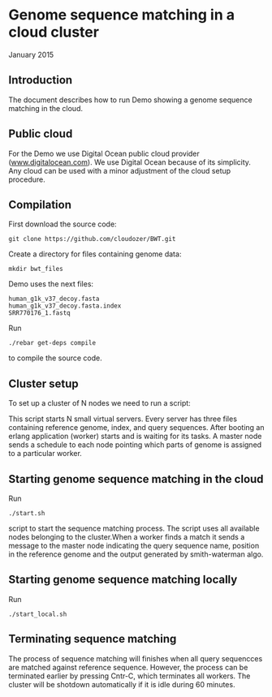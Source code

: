 # Genome sequence matching in a cloud cluster

January 2015

## Introduction

The document describes how to run Demo showing a genome sequence matching in the cloud. 


## Public cloud

For the Demo we use Digital Ocean public cloud provider (www.digitalocean.com). We use Digital Ocean because of its simplicity. Any cloud can be used with a minor adjustment of the cloud setup procedure. 

## Compilation

First download the source code:

	git clone https://github.com/cloudozer/BWT.git

Create a directory for files containing genome data:

	mkdir bwt_files

Demo uses the next files:

	human_g1k_v37_decoy.fasta
	human_g1k_v37_decoy.fasta.index
	SRR770176_1.fastq

Run 

	./rebar get-deps compile 

to compile the source code.


## Cluster setup
To set up a cluster of N nodes we need to run a script:

This script starts N small virtual servers. Every server has three files containing reference genome, index, and query sequences. After booting an erlang application (worker) starts and is waiting for its tasks.
A master node sends a schedule to each node pointing which parts of genome is assigned to a particular worker.


## Starting genome sequence matching in the cloud

Run 

	./start.sh

script to start the sequence matching process. The script uses all available nodes belonging to the cluster.When a worker finds a match it sends a message to the master node indicating the query sequence name, position in the reference genome and the output generated by smith-waterman algo.


## Starting genome sequence matching locally

Run 

	./start_local.sh


## Terminating sequence matching

The process of sequence matching will finishes when all query sequencces are matched against reference sequence. However, the process can be terminated earlier by pressing Cntr-C, which terminates all workers. The cluster will be shotdown automatically if it is idle during 60 minutes.


